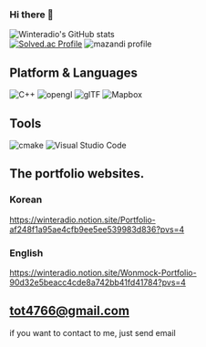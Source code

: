 ### Hi there 👋

![Winteradio's GitHub stats](https://github-readme-stats.vercel.app/api?username=Winteradio&show_icons=true&theme=vue-dark)  
[![Solved.ac Profile](http://mazassumnida.wtf/api/v2/generate_badge?boj=tot4766)](https://solved.ac/tot4766/)
![mazandi profile](http://mazandi.herokuapp.com/api?handle=tot4766&theme=dark)

## Platform & Languages
![C++](https://img.shields.io/badge/C++-00599C.svg?&style=for-the-badge&logo=cplusplus&logoColor=white)
![opengl](https://img.shields.io/badge/opengl-5586A4.svg?&style=for-the-badge&logo=opengl&logoColor=white)
![glTF](https://img.shields.io/badge/glTF-87C540.svg?&style=for-the-badge&logo=glTF&logoColor=white)
![Mapbox](https://img.shields.io/badge/Mapbox-000000.svg?&style=for-the-badge&logo=mapbox&logoColor=white)

## Tools
![cmake](https://img.shields.io/badge/CMake-064F8C.svg?&style=for-the-badge&logo=cmake&logoColor=white)
![Visual Studio Code](https://img.shields.io/badge/Visual%20Studio%20Code-007ACC.svg?&style=for-the-badge&logo=Visual%20Studio%20Code&logoColor=white)

## The portfolio websites.
### Korean 
https://winteradio.notion.site/Portfolio-af248f1a95ae4cfb9ee5ee539983d836?pvs=4

### English
https://winteradio.notion.site/Wonmock-Portfolio-90d32e5beacc4cde8a742bb41fd41784?pvs=4

## tot4766@gmail.com
if you want to contact to me,
just send email
